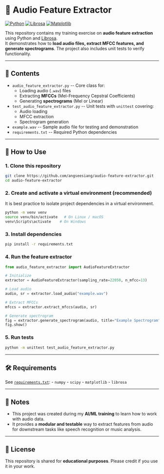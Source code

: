 # 🎵 Audio Feature Extractor

[![Python](https://img.shields.io/badge/Python-3.9%2B-blue)](#)
[![Librosa](https://img.shields.io/badge/Librosa-Audio%20Analysis-orange)](#)
[![Matplotlib](https://img.shields.io/badge/Matplotlib-Visualization-green)](#)

This repository contains my training exercise on **audio feature
extraction** using Python and [Librosa](https://librosa.org/).\
It demonstrates how to **load audio files, extract MFCC features, and
generate spectrograms**. The project also includes unit tests to verify
functionality.

------------------------------------------------------------------------

## 📖 Contents

-   `audio_feature_extractor.py` -- Core class for:
    -   Loading audio (`.wav`) files
    -   Extracting **MFCCs** (Mel-Frequency Cepstral Coefficients)
    -   Generating **spectrograms** (Mel or Linear)
-   `test_audio_feature_extractor.py` -- Unit tests with `unittest`
    covering:
    -   Audio loading
    -   MFCC extraction
    -   Spectrogram generation
-   `example.wav` -- Sample audio file for testing and demonstration
-   `requirements.txt` -- Required Python dependencies

------------------------------------------------------------------------

## 🚀 How to Use

### 1. Clone this repository

``` bash
git clone https://github.com/angseesiang/audio-feature-extractor.git
cd audio-feature-extractor
```

### 2. Create and activate a virtual environment (recommended)

It is best practice to isolate project dependencies in a virtual
environment.

``` bash
python -m venv venv
source venv/bin/activate   # On Linux / macOS
venv\Scripts\activate    # On Windows
```

### 3. Install dependencies

``` bash
pip install -r requirements.txt
```

### 4. Run the feature extractor

``` python
from audio_feature_extractor import AudioFeatureExtractor

# Initialize
extractor = AudioFeatureExtractor(sampling_rate=22050, n_mfcc=13)

# Load audio
audio, sr = extractor.load_audio("example.wav")

# Extract MFCCs
mfccs = extractor.extract_mfccs(audio, sr)

# Generate spectrogram
fig = extractor.generate_spectrogram(audio, title="Example Spectrogram")
fig.show()
```

### 5. Run tests

``` bash
python -m unittest test_audio_feature_extractor.py
```

------------------------------------------------------------------------

## 🛠️ Requirements

See [`requirements.txt`](requirements.txt): - `numpy` - `scipy` -
`matplotlib` - `librosa`

------------------------------------------------------------------------

## 📌 Notes

-   This project was created during my **AI/ML training** to learn how
    to work with audio data.
-   It provides a **modular and testable** way to extract features from
    audio for downstream tasks like speech recognition or music
    analysis.

------------------------------------------------------------------------

## 📜 License

This repository is shared for **educational purposes**. Please credit if
you use it in your work.
